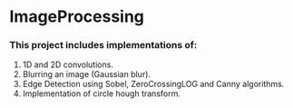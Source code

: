 # ImageProcessing
### This project includes implementations of: 
1. 1D and 2D convolutions.  
2. Blurring an image (Gaussian blur).   
3. Edge Detection using Sobel, ZeroCrossingLOG and Canny algorithms.  
4. Implementation of circle hough transform.  
